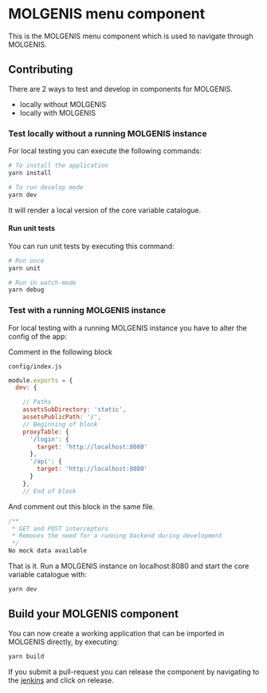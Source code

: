 # MOLGENIS menu component

This is the MOLGENIS menu component which is used to navigate through MOLGENIS. 

## Contributing
There are 2 ways to test and develop in components for MOLGENIS.

- locally without MOLGENIS
- locally with MOLGENIS

### Test locally without a running MOLGENIS instance

For local testing you can execute the following commands:

```bash
# To install the application
yarn install

# To run develop mode
yarn dev
```

It will render a local version of the core variable catalogue.

#### Run unit tests
You can run unit tests by executing this command:

```bash
# Run once
yarn unit

# Run in watch-mode
yarn debug
```

### Test with a running MOLGENIS instance
For local testing with a running MOLGENIS instance you have to alter the config of the app:

Comment in the following block

```config/index.js```

```javascript
module.exports = {
  dev: {

    // Paths
    assetsSubDirectory: 'static',
    assetsPublicPath: '/',
    // Beginning of block
    proxyTable: {
      '/login': {
        target: 'http://localhost:8080'
      },
      '/api': {
        target: 'http://localhost:8080'
      }
    },
    // End of block
```

And comment out this block in the same file.


```javascript
/**
 * GET and POST interceptors
 * Removes the need for a running backend during development
 */
No mock data available
```

That is it. Run a MOLGENIS instance on localhost:8080 and start the core variable catalogue with:

```javascript
yarn dev
```

## Build your MOLGENIS component

You can now create a working application that can be imported in MOLGENIS directly, by executing:

```bash
yarn build
```

If you submit a pull-request you can release the component by navigating to the [jenkins](https://jenkins.molgenis.org/job/molgenis/job/molgenis-ui-menu) and click on release.
